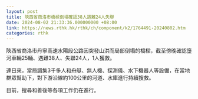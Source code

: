 ```yaml
---
layout: post
title: 陝西省商洛市橋樑倒塌確認38人遇難24人失聯
date: 2024-08-02 21:33:36.000000000 +08:00
link: https://news.rthk.hk/rthk/ch/component/k2/1764491-20240802.htm
categories: rthk
---
```


陝西省商洛市丹寧高速水陽段公路因突發山洪而局部倒塌的橋樑，截至傍晚確認墮河車輛25輛、遇難38人、失聯24人，1人獲救。 

連日來，當局調集3千多人和舟艇、無人機、探測儀、水下機器人等設備，在當地群眾幫助下，對下游沿線約100公里的河道、水庫進行持續搜救。

目前，搜尋和善後等各項工作仍在進行。
